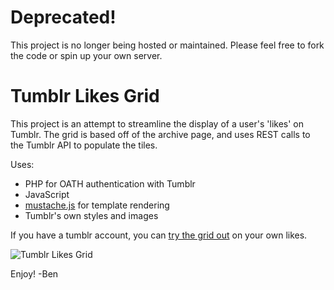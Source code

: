 # Deprecated!

This project is no longer being hosted or maintained. Please feel free to fork the code or spin up your own server.



# Tumblr Likes Grid

This project is an attempt to streamline the display of a user's 'likes' on Tumblr. The grid is based off of the
archive page, and uses REST calls to the Tumblr API to populate the tiles.

Uses:
+ PHP for OATH authentication with Tumblr
+ JavaScript
+ [mustache.js](https://github.com/janl/mustache.js/) for template rendering
+ Tumblr's own styles and images

If you have a tumblr account, you can [try the grid out](http://www.unquietcode.com/tumblr/tumblrLikes.php) on
your own likes.


![Tumblr Likes Grid](http://www.unquietcode.com/blog/wp-content/uploads/2011/12/grid-300x164.jpg)


Enjoy!
-Ben

